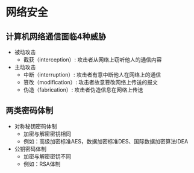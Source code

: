 # 网络安全
## 计算机网络通信面临4种威胁
* 被动攻击
    * 截获（interception）: 攻击者从网络上窃听他人的通信内容
* 主动攻击
    * 中断（interruption）: 攻击者有意中断他人在网络上的通信
    * 篡改（modification）: 攻击者故意篡改网络上传送的报文
    * 伪造（fabrication）: 攻击者伪造信息在网络上传送

## 两类密码体制
* 对称秘钥密码体制
    * 加密与解密密钥相同
    * 例如：高级加密标准AES，数据加密标准DES、国际数据加密算法IDEA
* 公钥密码体制
    * 加密与解密密钥不同
    * 例如：RSA体制